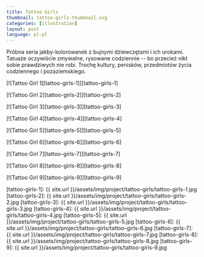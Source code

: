 ```yaml
---
title: Tattoo Girls
thumbnail: tattoo-girls-thumbnail.svg
categories: [illustration]
layout: post
language: pl-pl
---
```


Próbna seria jakby-kolorowanek z bujnymi dziewczętami i ich urokami. Tatuaże oczywiście zmywalne, rysowane codziennie -- bo przecież nikt sobie prawdziwych nie robi. Trochę kultury, penisków, przedmiotów życia codziennego i pozaziemskiego.

[![Tattoo Girl 1][tattoo-girls-1]][tattoo-girls-1]

[![Tattoo Girl 2][tattoo-girls-2]][tattoo-girls-2]

[![Tattoo Girl 3][tattoo-girls-3]][tattoo-girls-3]

[![Tattoo Girl 4][tattoo-girls-4]][tattoo-girls-4]

[![Tattoo Girl 5][tattoo-girls-5]][tattoo-girls-5]

[![Tattoo Girl 6][tattoo-girls-6]][tattoo-girls-6]

[![Tattoo Girl 7][tattoo-girls-7]][tattoo-girls-7]

[![Tattoo Girl 8][tattoo-girls-8]][tattoo-girls-8]

[![Tattoo Girl 9][tattoo-girls-9]][tattoo-girls-9]

[tattoo-girls-1]: {{ site.url }}/assets/img/project/tattoo-girls/tattoo-girls-1.jpg
[tattoo-girls-2]: {{ site.url }}/assets/img/project/tattoo-girls/tattoo-girls-2.jpg
[tattoo-girls-3]: {{ site.url }}/assets/img/project/tattoo-girls/tattoo-girls-3.jpg
[tattoo-girls-4]: {{ site.url }}/assets/img/project/tattoo-girls/tattoo-girls-4.jpg
[tattoo-girls-5]: {{ site.url }}/assets/img/project/tattoo-girls/tattoo-girls-5.jpg
[tattoo-girls-6]: {{ site.url }}/assets/img/project/tattoo-girls/tattoo-girls-6.jpg
[tattoo-girls-7]: {{ site.url }}/assets/img/project/tattoo-girls/tattoo-girls-7.jpg
[tattoo-girls-8]: {{ site.url }}/assets/img/project/tattoo-girls/tattoo-girls-8.jpg
[tattoo-girls-9]: {{ site.url }}/assets/img/project/tattoo-girls/tattoo-girls-9.jpg